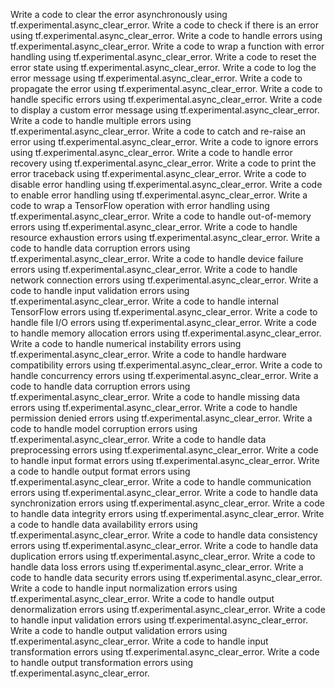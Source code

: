 Write a code to clear the error asynchronously using tf.experimental.async_clear_error.
Write a code to check if there is an error using tf.experimental.async_clear_error.
Write a code to handle errors using tf.experimental.async_clear_error.
Write a code to wrap a function with error handling using tf.experimental.async_clear_error.
Write a code to reset the error state using tf.experimental.async_clear_error.
Write a code to log the error message using tf.experimental.async_clear_error.
Write a code to propagate the error using tf.experimental.async_clear_error.
Write a code to handle specific errors using tf.experimental.async_clear_error.
Write a code to display a custom error message using tf.experimental.async_clear_error.
Write a code to handle multiple errors using tf.experimental.async_clear_error.
Write a code to catch and re-raise an error using tf.experimental.async_clear_error.
Write a code to ignore errors using tf.experimental.async_clear_error.
Write a code to handle error recovery using tf.experimental.async_clear_error.
Write a code to print the error traceback using tf.experimental.async_clear_error.
Write a code to disable error handling using tf.experimental.async_clear_error.
Write a code to enable error handling using tf.experimental.async_clear_error.
Write a code to wrap a TensorFlow operation with error handling using tf.experimental.async_clear_error.
Write a code to handle out-of-memory errors using tf.experimental.async_clear_error.
Write a code to handle resource exhaustion errors using tf.experimental.async_clear_error.
Write a code to handle data corruption errors using tf.experimental.async_clear_error.
Write a code to handle device failure errors using tf.experimental.async_clear_error.
Write a code to handle network connection errors using tf.experimental.async_clear_error.
Write a code to handle input validation errors using tf.experimental.async_clear_error.
Write a code to handle internal TensorFlow errors using tf.experimental.async_clear_error.
Write a code to handle file I/O errors using tf.experimental.async_clear_error.
Write a code to handle memory allocation errors using tf.experimental.async_clear_error.
Write a code to handle numerical instability errors using tf.experimental.async_clear_error.
Write a code to handle hardware compatibility errors using tf.experimental.async_clear_error.
Write a code to handle concurrency errors using tf.experimental.async_clear_error.
Write a code to handle data corruption errors using tf.experimental.async_clear_error.
Write a code to handle missing data errors using tf.experimental.async_clear_error.
Write a code to handle permission denied errors using tf.experimental.async_clear_error.
Write a code to handle model corruption errors using tf.experimental.async_clear_error.
Write a code to handle data preprocessing errors using tf.experimental.async_clear_error.
Write a code to handle input format errors using tf.experimental.async_clear_error.
Write a code to handle output format errors using tf.experimental.async_clear_error.
Write a code to handle communication errors using tf.experimental.async_clear_error.
Write a code to handle data synchronization errors using tf.experimental.async_clear_error.
Write a code to handle data integrity errors using tf.experimental.async_clear_error.
Write a code to handle data availability errors using tf.experimental.async_clear_error.
Write a code to handle data consistency errors using tf.experimental.async_clear_error.
Write a code to handle data duplication errors using tf.experimental.async_clear_error.
Write a code to handle data loss errors using tf.experimental.async_clear_error.
Write a code to handle data security errors using tf.experimental.async_clear_error.
Write a code to handle input normalization errors using tf.experimental.async_clear_error.
Write a code to handle output denormalization errors using tf.experimental.async_clear_error.
Write a code to handle input validation errors using tf.experimental.async_clear_error.
Write a code to handle output validation errors using tf.experimental.async_clear_error.
Write a code to handle input transformation errors using tf.experimental.async_clear_error.
Write a code to handle output transformation errors using tf.experimental.async_clear_error.